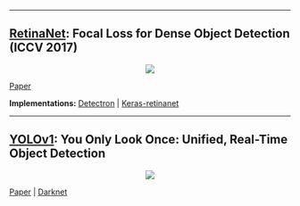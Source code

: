 
---
## [RetinaNet](https://github.com/alisher0717/machine-learning-notes/blob/master/object-detection-papers/RetinaNet.pdf): Focal Loss for Dense Object Detection (ICCV 2017)

[<p align="center"> <img src="https://github.com/Machine-Learning-Tokyo/papers-with-annotations/blob/master/object-detection/images/RetinaNet-architecture.png"/> </p>](https://github.com/Machine-Learning-Tokyo/papers-with-annotations/blob/master/object-detection/RetinaNet.pdf)



[Paper](http://openaccess.thecvf.com/content_ICCV_2017/papers/Lin_Focal_Loss_for_ICCV_2017_paper.pdf)

**Implementations:** [Detectron](https://github.com/facebookresearch/Detectron) | [Keras-retinanet](https://github.com/fizyr/keras-retinanet)

---

## [YOLOv1](https://github.com/Machine-Learning-Tokyo/papers-with-annotations/blob/master/object-detection/YOLOv1.pdf): You Only Look Once: Unified, Real-Time Object Detection

[<p align="center"> <img src="https://github.com/Machine-Learning-Tokyo/papers-with-annotations/blob/master/object-detection/images/YOLOv1_3.png"/> </p>](https://github.com/Machine-Learning-Tokyo/papers-with-annotations/blob/master/object-detection/YOLOv1.pdf)


[Paper](https://arxiv.org/abs/1506.02640) | [Darknet](http://pjreddie.com/yolo/)
